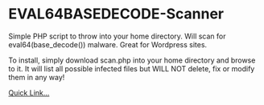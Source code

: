 # EVAL64BASEDECODE-Scanner
Simple PHP script to throw into your home directory. Will scan for eval64(base_decode()) malware. Great for Wordpress sites.

To install, simply download scan.php into your home directory and browse to it.
It will list all possible infected files but WILL NOT delete, fix or modify them in any way!

<a href="https://raw.githubusercontent.com/MatthewGross/EVAL64BASEDECODE-Scanner/master/scan.php">Quick Link...</a>
